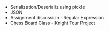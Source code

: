 * Serialization/Deserializ using pickle 
* JSON 
* Assignment discussion  - Regular Expression
* Chess Board Class - Knight Tour Project 

